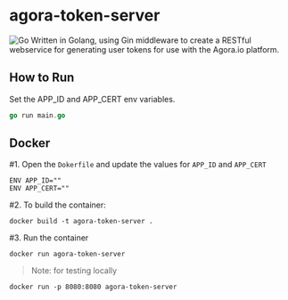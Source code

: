 # agora-token-server
![Go](https://github.com/digitallysavvy/agora-token-server/workflows/Go/badge.svg?branch=master)
Written in Golang, using Gin middleware to create a RESTful webservice for generating user tokens for use with the Agora.io platform.

## How to Run ##
Set the APP_ID and APP_CERT env variables.
```go
go run main.go
```

## Docker ##
#1. Open the `Dokerfile` and update the values for `APP_ID` and `APP_CERT`
```
ENV APP_ID=""
ENV APP_CERT=""
```
#2. To build the container: 
```
docker build -t agora-token-server .
```
#3. Run the container 
```
docker run agora-token-server
```
> Note: for testing locally
```
docker run -p 8080:8080 agora-token-server
```

